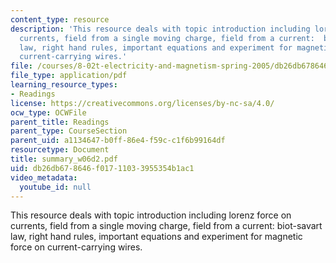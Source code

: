 ```yaml
---
content_type: resource
description: 'This resource deals with topic introduction including lorenz force on
  currents, field from a single moving charge, field from a current:  biot-savart
  law, right hand rules, important equations and experiment for magnetic force on
  current-carrying wires.'
file: /courses/8-02t-electricity-and-magnetism-spring-2005/db26db678646f01711033955354b1ac1_summary_w06d2.pdf
file_type: application/pdf
learning_resource_types:
- Readings
license: https://creativecommons.org/licenses/by-nc-sa/4.0/
ocw_type: OCWFile
parent_title: Readings
parent_type: CourseSection
parent_uid: a1134647-b0ff-86e4-f59c-c1f6b99164df
resourcetype: Document
title: summary_w06d2.pdf
uid: db26db67-8646-f017-1103-3955354b1ac1
video_metadata:
  youtube_id: null
---
```

This resource deals with topic introduction including lorenz force on currents, field from a single moving charge, field from a current:  biot-savart law, right hand rules, important equations and experiment for magnetic force on current-carrying wires.